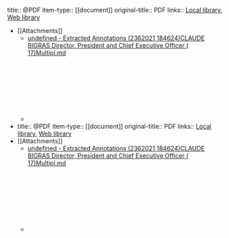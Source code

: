 title:: @PDF
item-type:: [[document]]
original-title:: PDF
links:: [Local library](zotero://select/library/items/SL7XZDRA), [Web library](https://www.zotero.org/users/8189661/items/SL7XZDRA)

- [[Attachments]]
	- [undefined - Extracted Annotations (2362021 184624)CLAUDE BIGRAS Director, President and Chief Executive Officer ( 17)Multipl.md](file://C:\Users\Carlos\gelos21-Dropbox\Dropbox\Logseq\PDF\undefined%20-%20Extracted%20Annotations%20(2362021%20184624)CLAUDE%20BIGRAS%20Director,%20President%20and%20Chief%20Executive%20Officer%20(%2017)Multipl.md)
	- ![GDI_CheckCode.do.pdf](file://C:\Users\Carlos\gelos21-Dropbox\Dropbox\Logseq\PDF\GDI_CheckCode.do.pdf)
-
  title:: @PDF
  item-type:: [[document]]
  original-title:: PDF
  links:: [Local library](zotero://select/library/items/SL7XZDRA), [Web library](https://www.zotero.org/users/8189661/items/SL7XZDRA)
- [[Attachments]]
	- [undefined - Extracted Annotations (2362021 184624)CLAUDE BIGRAS Director, President and Chief Executive Officer ( 17)Multipl.md](file://C:\Users\Carlos\gelos21-Dropbox\Dropbox\Logseq\PDF\undefined%20-%20Extracted%20Annotations%20(2362021%20184624)CLAUDE%20BIGRAS%20Director,%20President%20and%20Chief%20Executive%20Officer%20(%2017)Multipl.md)
	- ![GDI_CheckCode.do.pdf](file://C:\Users\Carlos\gelos21-Dropbox\Dropbox\Logseq\PDF\GDI_CheckCode.do.pdf)